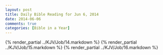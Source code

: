 ```yaml
---
layout: post
title: Daily Bible Reading for Jun 6, 2014
date: 2014-06-06
comments: true
categories: [Bible in a Year]
---
```

{% render_partial ../KJV/Job/14.markdown %}
{% render_partial ../KJV/Job/15.markdown %}
{% render_partial ../KJV/Job/16.markdown %}
